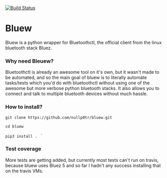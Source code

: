[![Build Status](https://travis-ci.org/nullp0tr/bluew.svg?branch=master)](https://travis-ci.org/nullp0tr/Bluew)
# Bluew

Bluew is a python wrapper for Bluetoothctl, the official client from the linux bluetooth stack Bluez.

### Why need Bleuew?
Bluetoothctl is already an awesome tool on it's own, but it wasn't made to be automated, 
and so the main goal of bluew is to literally automate tasks/tests which you'd do with bluetoothctl 
without using one of the awesome but more verbose python bluetooth stacks. It also allows you to connect and 
talk to multiple bluetooth devices without much hassle.

### How to install?

`git clone https://github.com/nullp0tr/bluew.git`

`cd bluew`

`pip3 install . `
`
### Test coverage
More tests are getting added, but currently most tests can't run on travis, because bluew uses Bluez 5 and so far I hadn't any success installing that on the travis VMs.

